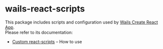 # wails-react-scripts

This package includes scripts and configuration used by [Wails Create React App](https://github.com/bh90210/wails-create-react-app).<br>
Please refer to its documentation:

- [Custom react-scripts](https://github.com/bh90210/wails-create-react-app#wails-react-scripts) – How to use
